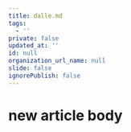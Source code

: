 ```yaml
---
title: dalle.md
tags:
  - ''
private: false
updated_at: ''
id: null
organization_url_name: null
slide: false
ignorePublish: false
---
```

# new article body
